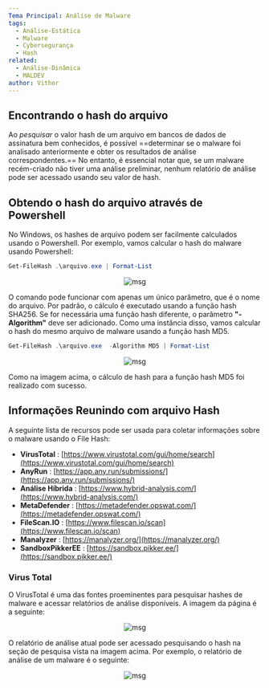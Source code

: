 ```yaml
---
Tema Principal: Análise de Malware
tags:
  - Análise-Estática
  - Malware
  - Cybersegurança
  - Hash
related:
  - Análise-Dinâmica
  - MALDEV
author: Vithor
---
```

## Encontrando o hash do arquivo
Ao *pesquisar* o valor hash de um arquivo em bancos de dados de assinatura bem conhecidos, é possível ==determinar se o malware foi analisado anteriormente e obter os resultados de análise correspondentes.== No entanto, é essencial notar que, se um malware recém-criado não tiver uma análise preliminar, nenhum relatório de análise pode ser acessado usando seu valor de hash.

## **Obtendo o hash do arquivo através de Powershell**

No Windows, os hashes de arquivo podem ser facilmente calculados usando o Powershell. Por exemplo, vamos calcular o hash do malware usando Powershell:

```powershell
Get-FileHash .\arquivo.exe | Format-List
```

<div align=center>
  <img alt="msg" src="Powershell.PNG">
</div>

O comando pode funcionar com apenas um único parâmetro, que é o nome do arquivo. Por padrão, o cálculo é executado usando a função hash SHA256. Se for necessária uma função hash diferente, o parâmetro **"-Algorithm"** deve ser adicionado. Como uma instância disso, vamos calcular o hash do mesmo arquivo de malware usando a função hash MD5.

```powershell
Get-FileHash .\arquivo.exe  -Algorithm MD5 | Format-List
```

<div align=center>
  <img alt="msg" src="Powershell2.PNG">
</div>

Como na imagem acima, o cálculo de hash para a função hash MD5 foi realizado com sucesso.
## **Informações Reunindo com arquivo Hash**

A seguinte lista de recursos pode ser usada para coletar informações sobre o malware usando o File Hash:

- **VirusTotal** : [https://www.virustotal.com/gui/home/search](https://www.virustotal.com/gui/home/search)
- **AnyRun** : [https://app.any.run/submissions/](https://app.any.run/submissions/)
- **Análise Híbrida** : [https://www.hybrid-analysis.com/](https://www.hybrid-analysis.com/)
- **MetaDefender** : [https://metadefender.opswat.com/](https://metadefender.opswat.com/)
- **FileScan.IO** : [https://www.filescan.io/scan](https://www.filescan.io/scan)
- **Manalyzer** : [https://manalyzer.org/](https://manalyzer.org/)
- **SandboxPikkerEE** : [https://sandbox.pikker.ee/](https://sandbox.pikker.ee/)

### **Virus Total**
O VirusTotal é uma das fontes proeminentes para pesquisar hashes de malware e acessar relatórios de análise disponíveis. A imagem da página é a seguinte:

<div align=center>
  <img alt="msg" src="VirusTotal.PNG">
</div>

O relatório de análise atual pode ser acessado pesquisando o hash na seção de pesquisa vista na imagem acima. Por exemplo, o relatório de análise de um malware é o seguinte:

<div align=center>
  <img alt="msg" src="VirusTotal2.PNG">
</div>